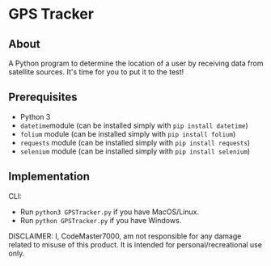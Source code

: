 # GPS Tracker

## About

A Python program to determine the location of a user by receiving data from satellite sources. It's time for you to put it to the test!

## Prerequisites

- Python 3
- `datetime`module (can be installed simply with `pip install datetime`)
- `folium` module (can be installed simply with `pip install folium`)
- `requests` module (can be installed simply with `pip install requests`)
- `selenium` module (can be installed simply with `pip install selenium`)

## Implementation

CLI:

- Run `python3 GPSTracker.py` if you have MacOS/Linux.
- Run `python GPSTracker.py` if you have Windows.

DISCLAIMER: I, CodeMaster7000, am not responsible for any damage related to misuse of this product. It is intended for personal/recreational use only.
